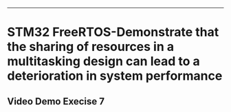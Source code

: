 
---

# STM32 FreeRTOS-Demonstrate that the sharing of resources in a multitasking design can lead to a deterioration in system performance


## Video Demo Execise 7
